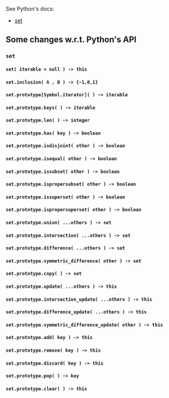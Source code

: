 See Python's docs:

  - [set](https://docs.python.org/3/library/stdtypes.html#set)

## Some changes w.r.t. Python's API

### `set`

#### `set( iterable = null ) -> this`
#### `set.inclusion( A , B ) -> {-1,0,1}`
#### `set.prototype[Symbol.iterator]( ) -> iterable`
#### `set.prototype.keys( ) -> iterable`
#### `set.prototype.len( ) -> integer`
#### `set.prototype.has( key ) -> boolean`
#### `set.prototype.isdisjoint( other ) -> boolean`
#### `set.prototype.isequal( other ) -> boolean`
#### `set.prototype.issubset( other ) -> boolean`
#### `set.prototype.ispropersubset( other ) -> boolean`
#### `set.prototype.issuperset( other ) -> boolean`
#### `set.prototype.ispropersuperset( other ) -> boolean`
#### `set.prototype.union( ...others ) -> set`
#### `set.prototype.intersection( ...others ) -> set`
#### `set.prototype.difference( ...others ) -> set`
#### `set.prototype.symmetric_difference( other ) -> set`
#### `set.prototype.copy( ) -> set`
#### `set.prototype.update( ...others ) -> this`
#### `set.prototype.intersection_update( ...others ) -> this`
#### `set.prototype.difference_update( ...others ) -> this`
#### `set.prototype.symmetric_difference_update( other ) -> this`
#### `set.prototype.add( key ) -> this`
#### `set.prototype.remove( key ) -> this`
#### `set.prototype.discard( key ) -> this`
#### `set.prototype.pop( ) -> key`
#### `set.prototype.clear( ) -> this`
